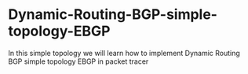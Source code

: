 # Dynamic-Routing-BGP-simple-topology-EBGP
In this simple topology we will learn how to implement Dynamic Routing BGP simple topology EBGP in packet tracer 
